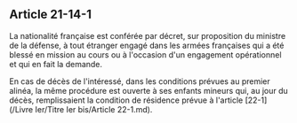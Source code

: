 Article 21-14-1
----
La nationalité française est conférée par décret, sur proposition du ministre de
la défense, à tout étranger engagé dans les armées françaises qui a été blessé
en mission au cours ou à l'occasion d'un engagement opérationnel et qui en fait
la demande.

En cas de décès de l'intéressé, dans les conditions prévues au premier alinéa,
la même procédure est ouverte à ses enfants mineurs qui, au jour du décès,
remplissaient la condition de résidence prévue à l'article [22-1](/Livre Ier/Titre Ier bis/Article 22-1.md).
